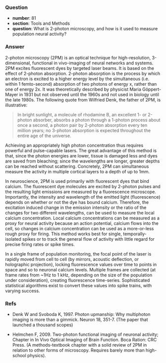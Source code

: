 ### Question

- **number**: 81
- **section**: Tools and Methods
- **question**: What is 2-photon microscopy, and how is it used to measure population neural activity?


### Answer

2-photon microscopy (2PM) is an optical technique for high-resolution, 3-dimensional, functional in vivo-imaging of neural networks and systems. 2PM excites fluorescent dyes by targeted laser beams. It is based on the effect of 2-photon absorption. 2-photon absorption is the process by which an electron is excited to  a higher energy level by the simultaneous (i.e. within 1 femto-second) absorption of two photons of energy x, rather than one of energy 2x. It was theoretically described by physicist Maria Göppert-Mayer in 1931 but not observed until the 1960s and not used in biology until the late 1980s. The following quote from Wilfried Denk, the father of 2PM, is illustrative: 

> In bright sunlight, a molecule of rhodamine B, an excellent 1- or 2-photon absorber, absorbs a photon through a 1-photon process about once a second, a photon pair by 2-photon absorption every ten million years; no 3-photon absorption is expected throughout the entire age of the universe.

Achieving an appropriately high photon concentration thus requires powerful and pulse-capable lasers. The great advantage of this method is that, since the photon energies are lower, tissue is damaged less and dyes are saved from bleaching; since the wavelengths are longer, greater depths can be reached without scattering. Concretely, 2PM can simultaneous measure the activity in multiple cortical layers to a depth of up to 1mm.

In neuroscience, 2PM is used primarily with fluorescent dyes that bind calcium. The fluorescent dye molecules are excited by 2-photon pulses and the resulting light emissions are measured by a fluorescence microscope. Importantly, the intensity and wavelength of the emitted light (fluorescence) depends on whether or not the dye has bound calcium. Therefore, the excitation induced change in the emission intensity or the ratio of the changes for two different wavelengths, can be used to measure the local calcium concentration. Local calcium concentrations can be measured as a proxy for neural activity because an action potential, calcium flows into the cell, so changes in calcium concentration can be used as a more-or-less rough proxy for firing. This method works best for single, temporally-isolated spikes or to track the general flow of activity with little regard for precise firing rates or spike times. 

In a single frame of population monitoring, the focal point of the laser is rapidly moved from cell to cell (by mirrors, acoustic deflection, or holographic projection), locking fluorescence values over time to points in space and so to neuronal calcium levels. Multiple frames are collected (at frame rates from ~1Hz to 1 kHz, depending on the size of the population under consideration), creating fluorescence time-series. Sophisticated statistical algorithms exist to convert these values into spike trains, with varying success.

### Refs

* Denk W and Svoboda K, 1997. Photon upmanship: Why multiphoton imaging is more than a gimmick. Neuron 18, 351-7. (The paper that launched a thousand scopes)

* Helmchen F, 2009. Two-photon functional imaging of neuronal activity; Chapter in In Vivo Optical Imaging of Brain Function. Boca Ration: CRC Press. (A methods-textbook chapter with a solid review of 2PM in relation to other forms of microscopy. Requires barely more than high-school physics).
